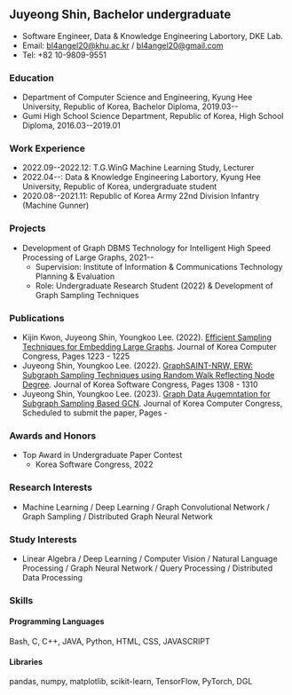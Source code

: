 ## Juyeong Shin, Bachelor undergraduate
* Software Engineer, Data & Knowledge Engineering Labortory, DKE Lab.
* Email: [bl4angel20@khu.ac.kr](mailto:bl4angel20@khu.ac.kr) / [bl4angel20@gmail.com](mailto:bl4angel20@gmail.com)
* Tel: +82 10-9809-9551
### Education
* Department of Computer Science and Engineering, Kyung Hee University, Republic of Korea, Bachelor Diploma, 2019.03--
* Gumi High School Science Department, Republic of Korea, High School Diploma, 2016.03--2019.01
### Work Experience
* 2022.09--2022.12: T.G.WinG Machine Learning Study, Lecturer
* 2022.04--: Data & Knowledge Engineering Labortory, Kyung Hee University, Republic of Korea, undergraduate student
* 2020.08--2021.11: Republic of Korea Army 22nd Division Infantry (Machine Gunner)
### Projects
* Development of Graph DBMS Technology for Intelligent High Speed Processing of Large Graphs, 2021--
  * Supervision: Institute of Information & Communications Technology Planning & Evaluation
  * Role: Undergraduate Research Student (2022) & Development of Graph Sampling Techniques
### Publications
* Kijin Kwon, Juyeong Shin, Youngkoo Lee. (2022). [Efficient Sampling Techniques for Embedding Large Graphs](https://www.dbpia.co.kr/journal/articleDetail?nodeId=NODE11113618#). Journal of Korea Computer Congress, Pages 1223 - 1225
* Juyeong Shin, Youngkoo Lee. (2022). [GraphSAINT-NRW, ERW: Subgraph Sampling Techniques using Random Walk Reflecting Node Degree](https://www.dbpia.co.kr/journal/articleDetail?nodeId=NODE11224420). Journal of Korea Software Congress, Pages 1308 - 1310
* Juyeong Shin, Youngkoo Lee. (2023). [Graph Data Augemntation for Subgraph Sampling Based GCN](). Journal of Korea Computer Congress, Scheduled to submit the paper, Pages -
### Awards and Honors
* Top Award in Undergraduate Paper Contest
  * Korea Software Congress, 2022
### Research Interests
* Machine Learning / Deep Learning / Graph Convolutional Network / Graph Sampling / Distributed Graph Neural Network
### Study Interests
* Linear Algebra / Deep Learning / Computer Vision / Natural Language Processing / Graph Neural Network / Query Processing / Distributed Data Processing
### Skills
#### Programming Languages
Bash, C, C++, JAVA, Python, HTML, CSS, JAVASCRIPT
#### Libraries
pandas, numpy, matplotlib, scikit-learn, TensorFlow, PyTorch, DGL
<!---
majorWallet/majorWallet is a ✨ special ✨ repository because its `README.md` (this file) appears on your GitHub profile.
You can click the Preview link to take a look at your changes.
--->
